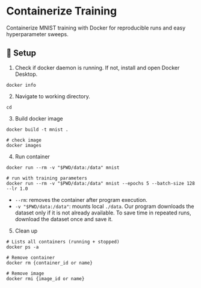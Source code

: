 # Containerize Training

Containerize MNIST training with Docker for reproducible runs and easy hyperparameter sweeps.

## 🚀 Setup

1. Check if docker daemon is running. If not, install and open Docker Desktop.
```bash!
docker info
```

2. Navigate to working directory.
```bash!
cd 
```

3. Build docker image
```bash!
docker build -t mnist .

# check image
docker images
```

4. Run container
```bash!
docker run --rm -v "$PWD/data:/data" mnist

# run with training parameters
docker run --rm -v "$PWD/data:/data" mnist --epochs 5 --batch-size 128 --lr 1.0
```

* `--rm`: removes the container after program execution.
* `-v "$PWD/data:/data"`: mounts local `./data`. Our program downloads the dataset only if it is not already available. To save time in repeated runs, download the dataset once and save it.

5. Clean up
```bash!
# Lists all containers (running + stopped)
docker ps -a

# Remove container
docker rm {container_id or name}

# Remove image
docker rmi {image_id or name}
```
